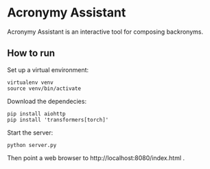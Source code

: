 # Acronymy Assistant

Acronymy Assistant is an interactive tool for composing backronyms.

## How to run

Set up a virtual environment:

```
virtualenv venv
source venv/bin/activate

```

Download the dependecies:

```
pip install aiohttp
pip install 'transformers[torch]'
```

Start the server:
```
python server.py
```

Then point a web browser to http://localhost:8080/index.html .
